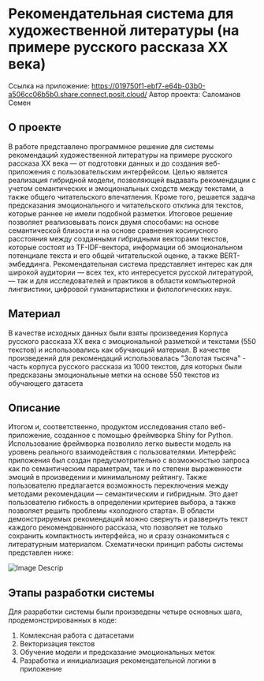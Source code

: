 # Рекомендательная система для художественной литературы (на примере русского рассказа ХХ века)

Ссылка на приложение: https://019750f1-ebf7-e64b-03b0-a506cc06b5b0.share.connect.posit.cloud/
Автор проекта: Саломанов Семен

## О проекте

В работе представлено программное решение для системы рекомендаций художественной литературы на примере русского рассказа ХХ века — от подготовки данных и до создания веб-приложения с пользовательским интерфейсом. Целью является реализация гибридной модели, позволяющей выдавать рекомендации с учетом семантических и эмоциональных сходств между текстами, а также общего читательского впечатления. Кроме того, решается задача предсказания эмоционального и читательского отклика для текстов, которые раннее не имели подобной разметки. Итоговое решение позволяет реализовывать поиск двумя способами: на основе семантической близости и на основе сравнения косинусного расстояния между созданными гибридными векторами текстов, которые состоят из TF-IDF-вектора, информации об эмоциональном потенциале текста и его общей читательской оценке, а также BERT-эмбеддинга. Рекомендательная система представляет интерес как для широкой аудитории — всех тех, кто интересуется русской литературой, — так и для исследователей и практиков в области компьютерной лингвистики, цифровой гуманитаристики и филологических наук.

## Материал

В качестве исходных данных были взяты произведения Корпуса русского рассказа ХХ века с эмоциональной разметкой и текстами (550 текстов) и использовались как обучающий материал. В качестве произведений для рекомендаций использовалась "Золотая тысяча" - часть корпуса русского рассказа из 1000 текстов, для которых были предсказаны эмоциональные метки на основе 550 текстов из обучающего датасета

## Описание

Итогом и, соответственно, продуктом исследования стало веб-приложение, созданное с помощью фреймворка Shiny for Python. Использование фреймворка позволило легко вывести модель на уровень реального взаимодействия с пользователями. Интерфейс приложения был создан предусмотрительно с возможностью запроса как по семантическим параметрам, так и по степени выраженности эмоций в произведении и минимальному рейтингу. Также пользователю предлагается возможность переключения между методами рекомендации — семантическим и гибридным. Это дает пользователю гибкость в определении критериев выбора, а также позволяет решить проблемы «холодного старта». В области демонстрируемых рекомендаций можно свернуть и развернуть текст каждого рекомендованного рассказа, что позволяет не только сохранить компактность интерфейса, но и сразу ознакомиться с литературным материалом.
Схематически принцип работы системы представлен ниже: 

![Image Descrip](https://sun9-49.userapi.com/impg/9LhIxbPr4tyPtw7_JwKd0PiwuJg_dz69YaR0UQ/tRo294qLSsk.jpg?size=1036x547&quality=95&sign=51b3544c520f4cd920c622ac61d0dee4&type=album)

## Этапы разработки системы

Для разработки системы были произведены четыре основных шага, продемонстрированных в коде: 

1. Комлексная работа с датасетами
2. Векторизация текстов
3. Обучение модели и предсказание эмоциональных меток
4. Разработка и инициализация рекомендательной логики в приложение
